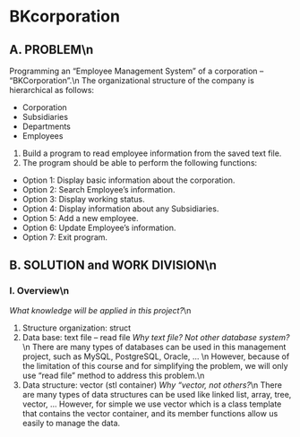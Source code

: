 # BKcorporation
## A. PROBLEM\n
Programming an “Employee Management System” of a corporation – “BKCorporation”.\n
The organizational structure of the company is hierarchical as follows: 
- Corporation
- Subsidiaries
- Departments
- Employees
1. Build a program to read employee information from the saved text file.
2. The program should be able to perform the following functions:
- Option 1: Display basic information about the corporation.
- Option 2: Search Employee’s information.
- Option 3: Display working status.
- Option 4: Display information about any Subsidiaries.
- Option 5: Add a new employee.
- Option 6: Update Employee’s information.
- Option 7: Exit program.
## B. SOLUTION and WORK DIVISION\n
### I. Overview\n
_What knowledge will be applied in this project?_\n
1. Structure organization: struct
2. Data base: text file – read file
_Why text file? Not other database system?_\n
There are many types of databases can be used in this management project, such as MySQL, PostgreSQL, Oracle, … \n
However, because of the limitation of this course and for simplifying the problem, we will only use “read file” method to address this problem.\n
3. Data structure: vector (stl container)
_Why “vector, not others?_\n
There are many types of data structures can be used like linked list, array, tree, vector, …
However, for simple we use vector which is a class template that contains the vector container, and its member functions allow us easily to manage the data.
